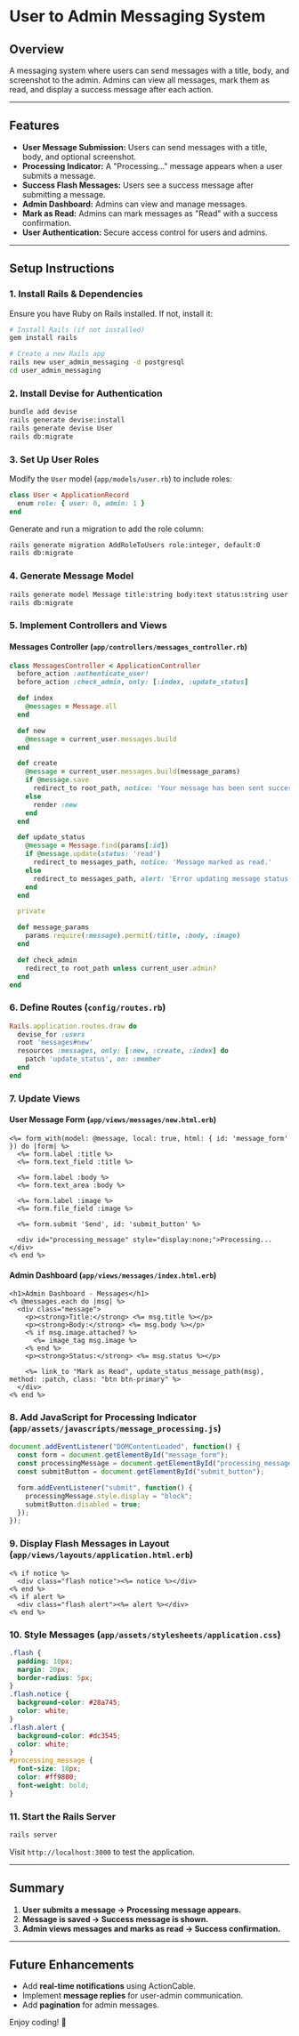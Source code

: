 # User to Admin Messaging System

## Overview
A messaging system where users can send messages with a title, body, and screenshot to the admin. Admins can view all messages, mark them as read, and display a success message after each action.

---

## Features
- **User Message Submission:** Users can send messages with a title, body, and optional screenshot.
- **Processing Indicator:** A "Processing..." message appears when a user submits a message.
- **Success Flash Messages:** Users see a success message after submitting a message.
- **Admin Dashboard:** Admins can view and manage messages.
- **Mark as Read:** Admins can mark messages as "Read" with a success confirmation.
- **User Authentication:** Secure access control for users and admins.

---

## Setup Instructions

### 1. Install Rails & Dependencies
Ensure you have Ruby on Rails installed. If not, install it:
```sh
# Install Rails (if not installed)
gem install rails

# Create a new Rails app
rails new user_admin_messaging -d postgresql
cd user_admin_messaging
```

### 2. Install Devise for Authentication
```sh
bundle add devise
rails generate devise:install
rails generate devise User
rails db:migrate
```

### 3. Set Up User Roles
Modify the `User` model (`app/models/user.rb`) to include roles:
```ruby
class User < ApplicationRecord
  enum role: { user: 0, admin: 1 }
end
```

Generate and run a migration to add the role column:
```sh
rails generate migration AddRoleToUsers role:integer, default:0
rails db:migrate
```

### 4. Generate Message Model
```sh
rails generate model Message title:string body:text status:string user:references image:attachment
rails db:migrate
```

### 5. Implement Controllers and Views
#### Messages Controller (`app/controllers/messages_controller.rb`)
```ruby
class MessagesController < ApplicationController
  before_action :authenticate_user!
  before_action :check_admin, only: [:index, :update_status]

  def index
    @messages = Message.all
  end

  def new
    @message = current_user.messages.build
  end

  def create
    @message = current_user.messages.build(message_params)
    if @message.save
      redirect_to root_path, notice: 'Your message has been sent successfully!'
    else
      render :new
    end
  end

  def update_status
    @message = Message.find(params[:id])
    if @message.update(status: 'read')
      redirect_to messages_path, notice: 'Message marked as read.'
    else
      redirect_to messages_path, alert: 'Error updating message status.'
    end
  end

  private

  def message_params
    params.require(:message).permit(:title, :body, :image)
  end

  def check_admin
    redirect_to root_path unless current_user.admin?
  end
end
```

### 6. Define Routes (`config/routes.rb`)
```ruby
Rails.application.routes.draw do
  devise_for :users
  root 'messages#new'
  resources :messages, only: [:new, :create, :index] do
    patch 'update_status', on: :member
  end
end
```

### 7. Update Views
#### User Message Form (`app/views/messages/new.html.erb`)
```erb
<%= form_with(model: @message, local: true, html: { id: 'message_form' }) do |form| %>
  <%= form.label :title %>
  <%= form.text_field :title %>

  <%= form.label :body %>
  <%= form.text_area :body %>

  <%= form.label :image %>
  <%= form.file_field :image %>

  <%= form.submit 'Send', id: 'submit_button' %>

  <div id="processing_message" style="display:none;">Processing...</div>
<% end %>
```

#### Admin Dashboard (`app/views/messages/index.html.erb`)
```erb
<h1>Admin Dashboard - Messages</h1>
<% @messages.each do |msg| %>
  <div class="message">
    <p><strong>Title:</strong> <%= msg.title %></p>
    <p><strong>Body:</strong> <%= msg.body %></p>
    <% if msg.image.attached? %>
      <%= image_tag msg.image %>
    <% end %>
    <p><strong>Status:</strong> <%= msg.status %></p>

    <%= link_to "Mark as Read", update_status_message_path(msg), method: :patch, class: "btn btn-primary" %>
  </div>
<% end %>
```

### 8. Add JavaScript for Processing Indicator (`app/assets/javascripts/message_processing.js`)
```javascript
document.addEventListener("DOMContentLoaded", function() {
  const form = document.getElementById("message_form");
  const processingMessage = document.getElementById("processing_message");
  const submitButton = document.getElementById("submit_button");

  form.addEventListener("submit", function() {
    processingMessage.style.display = "block";
    submitButton.disabled = true;
  });
});
```

### 9. Display Flash Messages in Layout (`app/views/layouts/application.html.erb`)
```erb
<% if notice %>
  <div class="flash notice"><%= notice %></div>
<% end %>
<% if alert %>
  <div class="flash alert"><%= alert %></div>
<% end %>
```

### 10. Style Messages (`app/assets/stylesheets/application.css`)
```css
.flash {
  padding: 10px;
  margin: 20px;
  border-radius: 5px;
}
.flash.notice {
  background-color: #28a745;
  color: white;
}
.flash.alert {
  background-color: #dc3545;
  color: white;
}
#processing_message {
  font-size: 18px;
  color: #ff9800;
  font-weight: bold;
}
```

### 11. Start the Rails Server
```sh
rails server
```

Visit `http://localhost:3000` to test the application.

---

## Summary
1. **User submits a message → Processing message appears.**
2. **Message is saved → Success message is shown.**
3. **Admin views messages and marks as read → Success confirmation.**

---

## Future Enhancements
- Add **real-time notifications** using ActionCable.
- Implement **message replies** for user-admin communication.
- Add **pagination** for admin messages.

Enjoy coding! 🚀
